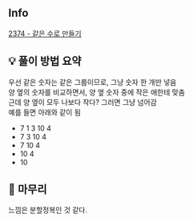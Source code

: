 ## Info
[2374 - 같은 수로 만들기](https://www.acmicpc.net/problem/2374)

## 💡 풀이 방법 요약

우선 같은 숫자는 같은 그룹이므로, 그냥 숫자 한 개만 넣음  
양 옆의 숫자를 비교하면서, 양 옆 숫자 중에 작은 애한테 맞춤  
근데 양 옆이 모두 나보다 작다? 그러면 그냥 넘어감  
예를 들면 아래와 같이 됨    
- 7 1 3 10 4
- 7 3 10 4
- 7 10 4
- 10 4
- 10

## 🙂 마무리
느낌은 분할정복인 것 같다.  